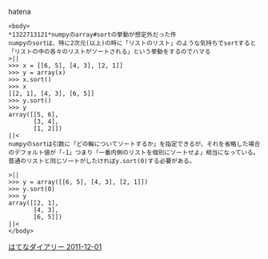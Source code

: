 
hatena

```
<body>
*1322713121*numpyのarray#sortの挙動が想定外だった件
numpyのsortは、特に2次元(以上)の時に「リストのリスト」のような気持ちでsortすると「リストの中の各々のリストがソートされる」という挙動をするのでハマる
>||
>>> x = [[6, 5], [4, 3], [2, 1]]
>>> y = array(x)
>>> x.sort()
>>> x
[[2, 1], [4, 3], [6, 5]]
>>> y.sort()
>>> y
array([[5, 6],
       [3, 4],
       [1, 2]])
||<
numpyのsortは引数に「どの軸についてソートするか」を指定できるが、それを省略した場合のデフォルト値が「-1」つまり「一番内側のリストを個別にソートせよ」相当になっている。普通のリストと同じソートがしたければy.sort(0)する必要がある。

>||
>>> y = array([[6, 5], [4, 3], [2, 1]])
>>> y.sort(0)
>>> y
array([[2, 1],
       [4, 3],
       [6, 5]])
||<
</body>
```


[はてなダイアリー 2011-12-01](https://nishiohirokazu.hatenadiary.org/archive/2011/12/01)